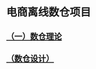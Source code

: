 # 电商离线数仓项目
## [（一）数仓理论](https://github.com/LanceMai/BigData-Camp/blob/main/%E9%A1%B9%E7%9B%AE%E4%B8%80/%EF%BC%88%E4%B8%80%EF%BC%89%E6%95%B0%E4%BB%93%E7%90%86%E8%AE%BA.md#%E6%95%B0%E4%BB%93%E7%90%86%E8%AE%BA)
## [（数仓设计）](https://github.com/LanceMai/BigData-Camp/blob/main/%E9%A1%B9%E7%9B%AE%E4%B8%80/%EF%BC%88%E4%BA%8C%EF%BC%89%E6%95%B0%E4%BB%93%E8%AE%BE%E8%AE%A1.md#%E7%94%B5%E5%95%86%E7%A6%BB%E7%BA%BF%E6%95%B0%E4%BB%93%E8%AE%BE%E8%AE%A1)









